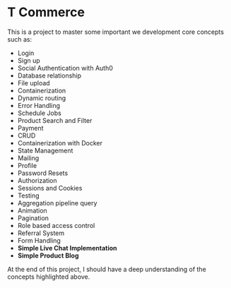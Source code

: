 # T Commerce

This is a project to master some important we development core concepts such as:

- Login
- Sign up
- Social Authentication with Auth0
- Database relationship
- File upload
- Containerization
- Dynamic routing
- Error Handling
- Schedule Jobs
- Product Search and Filter
- Payment
- CRUD
- Containerization with Docker
- State Management
- Mailing
- Profile
- Password Resets
- Authorization
- Sessions and Cookies
- Testing
- Aggregation pipeline query
- Animation
- Pagination
- Role based access control
- Referral System
- Form Handling
- **Simple Live Chat Implementation**
- **Simple Product Blog**

At the end of this project, I should have a deep understanding of the concepts highlighted above.
